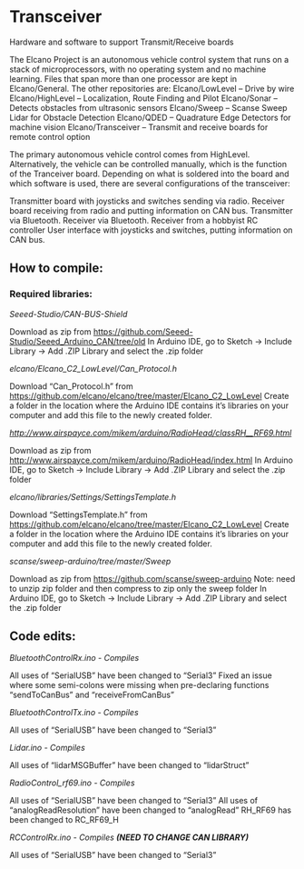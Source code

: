 # Transceiver
Hardware and software to support Transmit/Receive boards

The Elcano Project is an autonomous vehicle control system that runs on a stack of microprocessors, with no operating system and 
no machine learning.
Files that span more than one processor are kept in Elcano/General. The other repositories are:
Elcano/LowLevel – Drive by wire
Elcano/HighLevel – Localization, Route Finding and Pilot
Elcano/Sonar – Detects obstacles from ultrasonic sensors
Elcano/Sweep – Scanse Sweep Lidar for Obstacle Detection
Elcano/QDED – Quadrature Edge Detectors for machine vision
Elcano/Transceiver – Transmit and receive boards for remote control option

The primary autonomous vehicle control comes from HighLevel. Alternatively, the vehicle can be controlled manually, which is the function 
of the Tranceiver board. Depending on what is soldered into the board and which software is used, there are several configurations of the 
transceiver:
 
Transmitter board with joysticks and switches sending via radio.
Receiver board receiving from radio and putting information on CAN bus.
Transmitter via Bluetooth.
Receiver via Bluetooth.
Receiver from a hobbyist RC controller
User interface with joysticks and switches, putting information on CAN bus.

## How to compile:
### Required libraries:

*Seeed-Studio/CAN-BUS-Shield*

Download as zip from https://github.com/Seeed-Studio/Seeed_Arduino_CAN/tree/old 
In Arduino IDE, go to Sketch -> Include Library -> Add .ZIP Library and select the .zip folder


*elcano/Elcano_C2_LowLevel/Can_Protocol.h*

Download “Can_Protocol.h” from https://github.com/elcano/elcano/tree/master/Elcano_C2_LowLevel
Create a folder in the location where the Arduino IDE contains it’s libraries on your computer and add this file to the newly created folder.


*http://www.airspayce.com/mikem/arduino/RadioHead/classRH__RF69.html*

Download as zip from http://www.airspayce.com/mikem/arduino/RadioHead/index.html
In Arduino IDE, go to Sketch -> Include Library -> Add .ZIP Library and select the .zip folder


*elcano/libraries/Settings/SettingsTemplate.h*

Download “SettingsTemplate.h” from https://github.com/elcano/elcano/tree/master/Elcano_C2_LowLevel
Create a folder in the location where the Arduino IDE contains it’s libraries on your computer and add this file to the newly created folder.


*scanse/sweep-arduino/tree/master/Sweep*

Download as zip from https://github.com/scanse/sweep-arduino 
Note: need to unzip zip folder and then compress to zip only the sweep folder
In Arduino IDE, go to Sketch -> Include Library -> Add .ZIP Library and select the .zip folder

## Code edits:

*BluetoothControlRx.ino - Compiles*

All uses of “SerialUSB” have been changed to “Serial3”
Fixed an issue where some semi-colons were missing when pre-declaring functions “sendToCanBus” and “receiveFromCanBus”


*BluetoothControlTx.ino - Compiles*

All uses of “SerialUSB” have been changed to “Serial3”


*Lidar.ino - Compiles*

All uses of “lidarMSGBuffer” have been changed to “lidarStruct”


*RadioControl_rf69.ino - Compiles*

All uses of “SerialUSB” have been changed to “Serial3”
All uses of “analogReadResolution” have been changed to “analogRead”
RH_RF69 has been changed to RC_RF69_H


*RCControlRx.ino - Compiles __(NEED TO CHANGE CAN LIBRARY)__*

All uses of “SerialUSB” have been changed to “Serial3”

